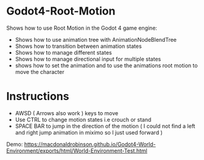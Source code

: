 # Godot4-Root-Motion
Shows how to use Root Motion in the Godot 4 game engine:
- Shows how to use animation tree with AnimationNodeBlendTree
- Shows how to transition between animation states
- Shows how to manage different states
- Shows how to manage directional input for multiple states
- shows how to set the animation and to use the animations root motion to move the character

# Instructions

- AWSD ( Arrows also work ) keys to move
- Use CTRL to change motion states i.e crouch or stand
- SPACE BAR to jump in the direction of the motion ( I could not find a left and right jump animation in miximo so I just used forward )

Demo: https://macdonaldrobinson.github.io/Godot4-World-Environment/exports/html/World-Environment-Test.html

